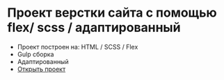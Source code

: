# Проект верстки сайта с помощью flex/ scss / адаптированный

- Проект построен на: HTML / SCSS / Flex
- Gulp сборка
- Адаптированный
- [Открыть проект]()

